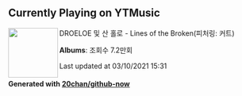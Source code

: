 ## Currently Playing on YTMusic

[<img align="left" width="100" src="https://i.ytimg.com/vi/uM5ONTNfT8k/sddefault.jpg?sqp=-oaymwEWCJADEOEBIAQqCghqEJQEGHgg6AJIWg&rs">](https://music.youtube.com/watch?v=uM5ONTNfT8k)

DROELOE 및 산 홀로 - Lines of the Broken(피처링: 커트)

**Albums**: 조회수 7.2만회

Last updated at 03/10/2021 15:31

#### Generated with [20chan/github-now](https://github.com/20chan/github-now)


<!--
**20chan/20chan** is a ✨ _special_ ✨ repository because its `README.md` (this file) appears on your GitHub profile.

Here are some ideas to get you started:

- 🔭 I’m currently working on ...
- 🌱 I’m currently learning ...
- 👯 I’m looking to collaborate on ...
- 🤔 I’m looking for help with ...
- 💬 Ask me about ...
- 📫 How to reach me: ...
- 😄 Pronouns: ...
- ⚡ Fun fact: ...
-->
